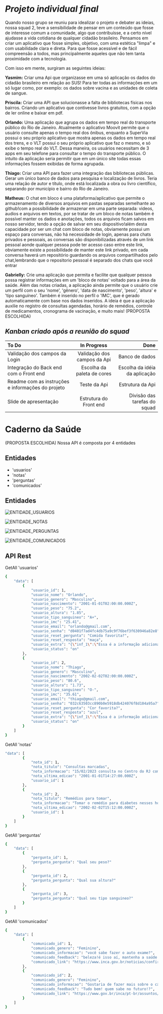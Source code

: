 # *Projeto individual final*

Quando nosso grupo se reuniu para idealizar o projeto e debater as ideias, nossa squad 2, teve a sensibilidade de pensar em um conteúdo
que fosse de interesse comum a comunidade, algo que contribuísse, e a certo nível ajudasse a vida cotidiana de qualquer cidadão brasileiro.
Pensamos em criar um aplicativo que fosse simples, objetivo, com uma estética "limpa" e com usabilidade clara e direta. Para que fosse acessível e de
fácil compreensão a todos, mas principalmente aqueles que não tem tanta proximidade com a tecnologia.

Com isso em mente, surgiram as seguintes ideias:


**Yasmim:** Criar uma Api que organizasse em uma só aplicação os dados do cidadão brasileiro em relação ao SUS! Para ter todas as informações em um só lugar como, por exemplo: os dados sobre vacina e as unidades de coleta de sangue.

**Priscila:** Criar uma API que solucionasse a falta de bibliotecas físicas nos bairros. Criando um aplicativo que contivesse livros gratuitos, com a opção de ler online e baixar em pdf.

**Orlando:** Uma aplicação que agrupa os dados em tempo real do transporte público do Rio de Janeiro. Atualmente o aplicativo Moovit permite que o usuário consulte apenas o tempo real dos ônibus, enquanto a SuperVia possui o seu próprio aplicativo que mostra apenas os dados em tempo real dos trens, e o VLT possui o seu próprio aplicativo que faz o mesmo, e só exibe o tempo real do VLT. Dessa maneira, os usuários necessitam de 3 apps em seu telefone para consultar o tempo do transporte público. O intuito da aplicação seria permitir que em um único site todas essas informações fossem exibidas de forma agrupada.

**Thiago:** Criar uma API para fazer uma integração das bibliotecas públicas. Gerar um único banco de dados para pesquisa e localização de livros.
Teria uma relação de autor e título, onde está localizada a obra ou livro científico, separando por município e bairro do Rio de Janeiro.

**Matheus:** O chat em bloco é uma plataforma/aplicativo que permite o armazenamento de diversos arquivos em pastas separadas semelhante ao github!com a possibilidade de armazenar em uma parte separada: videos, audios e arquivos em textos, por se tratar de um bloco de notas também é possível manter os dados e anotações, todos os arquivos ficam salvos em nosso servidor, tendo a opção de salvar em seu dispositivo!além desta capacidade por ser um chat com bloco de notas, obviamente possui um espaço para conversas, não há necessidade de login, apenas para chats privados e pessoais, as conversas são disponibilizadas através de um link pessoal aonde qualquer pessoa pode ter acesso caso entre este link, obviamente existe a possibilidade de manter este link privado, em cada conversa haverá um repositório guardando os arquivos compartilhados pelo chat,lembrando que o repositorio pessoal é separado dos chats que você entrar

**Gabrielly:** 
Crie uma aplicação que permita e facilite que qualquer pessoa possa registrar informações em um 'bloco de notas' voltado para a área da saúde. Além das notas criadas, a aplicação ainda permite que o usuário crie um perfil com o seu 'nome', 'gênero', 'data de nascimento', 'peso', 'altura' e 'tipo sanguíneo'. Também é inserido no perfil o 'IMC', que é gerado automaticamente com base nos dados inseridos. A ideia é que a aplicação auxilie no registro de consultas agendadas, horário de remédios, controle de medicamentos, cronograma de vacinação, e muito mais! (PROPOSTA ESCOLHIDA)

## *Kanban criado após a reunião do squad*
     
     
|    To Do  |  In Progress  |      Done |
| :------------ |      :---------------:|          -----:|
|Validação dos campos da Login |Validação dos campos da Api|Banco de dados |
|Integração do Back end com o Front end |Escolha da paleta de cores    |Escolha da idéia da aplicação |
|Readme com as instruções e informações do projeto |Teste da Api|Estrutura da Api |
|Slide de apresentação |Estrutura do Front end|Divisão das tarefas do squad|



# Caderno da Saúde
(PROPOSTA ESCOLHIDA)
Nossa API é composta por 4 entidades

## Entidades

- 'usuarios'
- 'notas'
- 'perguntas'
- 'comunicados'


## Entidades

![ENTIDADE_USUARIOS](https://raw.githubusercontent.com/Opseua/M5-GRU_FINAL_Case-2-Site-do-Meu-app/BRANCH_Orlando/src/views/login/ENTIDADE_USUARIOS.png)

![ENTIDADE_NOTAS](https://raw.githubusercontent.com/Opseua/M5-GRU_FINAL_Case-2-Site-do-Meu-app/BRANCH_Orlando/src/views/login/ENTIDADE_NOTAS.png)

![ENTIDADE_PERGUNTAS](https://raw.githubusercontent.com/Opseua/M5-GRU_FINAL_Case-2-Site-do-Meu-app/BRANCH_Orlando/src/views/login/ENTIDADE_PERGUNTAS.png)

![ENTIDADE_COMUNICADOS](https://raw.githubusercontent.com/Opseua/M5-GRU_FINAL_Case-2-Site-do-Meu-app/BRANCH_Orlando/src/views/login/ENTIDADE_COMUNICADOS.png)


## API Rest

GetAll 'usuarios'

```bash
{
    "data": [
        {
            "usuario_id": 1,
            "usuario_nome": "Orlando",
            "usuario_genero": "Masculino",
            "usuario_nascimento": "2001-01-01T02:00:00.000Z",
            "usuario_peso": "75.2",
            "usuario_altura": "1.85",
            "usuario_tipo_sanguineo": "A+",
            "usuario_imc": "25.41",
            "usuario_email": "orlando@gmail.com",
            "usuario_senha": "d0401f7ad4fc4db75a9c9f76bef3f630946a82e8",
            "usuario_reset_pergunta": "Comida favorita?",
            "usuario_reset_resposta": "maça",
            "usuario_extra": "{\"inf_1\":\"Essa é a informação adicional 1\",\"inf_2\":\"Essa é a informação adicional 2\",\"inf_3\":\"Essa é a informação adicional 3\"}",
            "usuario_status": "on"
        },
        {
            "usuario_id": 2,
            "usuario_nome": "Thiago",
            "usuario_genero": "Masculino",
            "usuario_nascimento": "2002-02-02T02:00:00.000Z",
            "usuario_peso": "80.6",
            "usuario_altura": "1.73",
            "usuario_tipo_sanguineo": "O-",
            "usuario_imc": "35.61",
            "usuario_email": "thiago@gmail.com",
            "usuario_senha": "032c63503cc890b0e5918db424076f8d104a95a7",
            "usuario_reset_pergunta": "Cor favorita?",
            "usuario_reset_resposta": "azul",
            "usuario_extra": "{\"inf_1\":\"Essa é a informação adicional 1\",\"inf_2\":\"Essa é a informação adicional 2\",\"inf_3\":\"Essa é a informação adicional 3\"}",
            "usuario_status": "on"
        }
    ]
}
```
    

GetAll 'notas'

```bash
"data": [
        {
            "nota_id": 1,
            "nota_titulo": "Consultas marcadas",
            "nota_informacao": "15/02/2023 consulta no Centro do RJ com o Dr Marcelo, para checar a minha coluna",
            "nota_ultima_edicao": "2001-01-01T14:27:00.000Z",
            "usuario_id": 1
        },
        {
            "nota_id": 2,
            "nota_titulo": "Remédios para tomar",
            "nota_informacao": "Tomar o remédio para diabetes nesses horários 12:00, 22:00, 04:00",
            "nota_ultima_edicao": "2002-02-02T15:12:00.000Z",
            "usuario_id": 1
        }
    ]
}
```
        


GetAll 'perguntas'

```bash
{
    "data": [
        {
            "pergunta_id": 1,
            "pergunta_pergunta": "Qual seu peso?"
        },
        {
            "pergunta_id": 2,
            "pergunta_pergunta": "Qual sua altura?"
        },
        {
            "pergunta_id": 3,
            "pergunta_pergunta": "Qual seu tipo sanguineo?"
        }
    ]
}
```




GetAll 'comunicados'

```bash
{
    "data": [
        {
            "comunicado_id": 1,
            "comunicado_genero": "Feminino",
            "comunicado_informacao": "você sabe fazer o auto exame?",
            "comunicado_feedback": "beleza!é isso aí, mantenha a saúde em dia!",
            "comunicado_link": "https://www.inca.gov.br/noticias/confira-recomendacoes-do-ministerio-da-saude-para-o-rastreamento-do-cancer-de-mama"
        },
        {
            "comunicado_id": 2,
            "comunicado_genero": "Feminino",
            "comunicado_informacao": "Gostaria de fazer mais sobre o câncer de mama",
            "comunicado_feedback": "Tudo bem! quem sabe no futuro!?",
            "comunicado_link": "https://www.gov.br/inca/pt-br/assuntos/gestor-e-profissional-de-saude/controle-do-cancer-de-mama/dados-e-numeros/mamografias-no-sus"
        }
    ]
}
```





